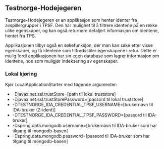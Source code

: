 ## Testnorge-Hodejegeren
Testnorge-Hodejegeren er en applikasjon som henter identer fra avspillergrupper i TPSF. Den har mulighet til å filtrere identene på en rekke ulike egenskaper, og kan også returnere detaljert informasjon om identene, hentet fra TPS.

Applikasjonen tilbyr også en søkefunksjon, der man kan søke etter visse egenskaper, og få identene som tilfredsstiler egenskapene i retur. Dette er mulig fordi applikasjonen har sin egen database som lagrer informasjon om identene, noe som muligjør indeksering av egenskaper.

### Lokal kjøring
Kjør LocalApplicationStarter med føgende argumenter:
 - -Djavax.net.ssl.trustStore=[path til lokal truststore]
 - -Djavax.net.ssl.trustStorePassword=[passord til lokal truststore]
 - -DTESTNORGE_IDA_CREDENTIAL_TPSF_USERNAME=[brukernavn til IDA-bruker (Z-ident)] 
 - -DTESTNORGE_IDA_CREDENTIAL_TPSF_PASSWORD=[passord til IDA-bruker]
 - -Dspring.data.mongodb.username=[brukernavn til IDA-bruker som har tilgang til mongodb-basen]
 - -Dspring.data.mongodb.password=[passord til IDA-bruker som har tilgang til mongodb-basen]